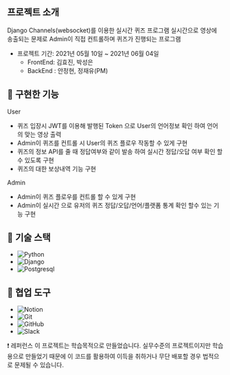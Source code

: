 ##  프로젝트 소개
Django Channels(websocket)를 이용한 실시간 퀴즈 프로그램
실시간으로 영상에 송출되는 문제로 Admin이 직접 컨트롤하며 퀴즈가 진행되는 프로그램

- 프로젝트 기간: 2021년 05월 10일 ~ 2021년 06월 04일
  - FrontEnd: 김효진, 박성은
  - BackEnd : 안정현, 정재유(PM)

## 🔧 구현한 기능
User
- 퀴즈 입장시 JWT를 이용해 발행된 Token 으로 User의 언어정보 확인 하여 언어의 맞는 영상 출력
- Admin이 퀴즈를 컨트롤 시 User의 퀴즈 플로우 작동할 수 있게 구현
- 퀴즈의 정보 API를 줄 때 정답여부와 같이 발송 하여 실시간 정답/오답 여부 확인 할 수 있도록 구현
- 퀴즈의 대한 보상내역 기능 구현

Admin
- Admin이 퀴즈 플로우를 컨트롤 할 수 있게 구현
- Admin이 실시간 으로 유저의 퀴즈 정답/오답/언어/플랫폼 통계 확인 할수 있는 기능 구현

## 🔧 기술 스택
- ![Python](https://img.shields.io/badge/Python-14354C?style=for-the-badge&logo=python&logoColor=white)
- ![Django](https://img.shields.io/badge/Django-092E20?style=for-the-badge&logo=django&logoColor=white)
- ![Postgresql](https://img.shields.io/badge/Postgresql-4169E1?style=for-the-badge&logo=postgresql&logoColor=white)

## 🔧 협업 도구
- <img alt="Notion" src="https://img.shields.io/badge/Notion-000000?&style=for-the-badge&logo=Notion&logoColor=white"/>
- <img alt="Git" src="https://img.shields.io/badge/git-%23F05033.svg?&style=for-the-badge&logo=git&logoColor=white"/>
- <img alt="GitHub" src="https://img.shields.io/badge/github-%23121011.svg?&style=for-the-badge&logo=github&logoColor=white"/>
- <img alt="Slack" src="https://img.shields.io/badge/Slack-4A154B?style=for-the-badge&logo=slack&logoColor=white" />


❗️ 레퍼런스
이 프로젝트는 학습목적으로 만들었습니다. 실무수준의 프로젝트이지만 학습용으로 만들었기 때문에 이 코드를 활용하여 이득을 취하거나 무단 배포할 경우 법적으로 문제될 수 있습니다.
